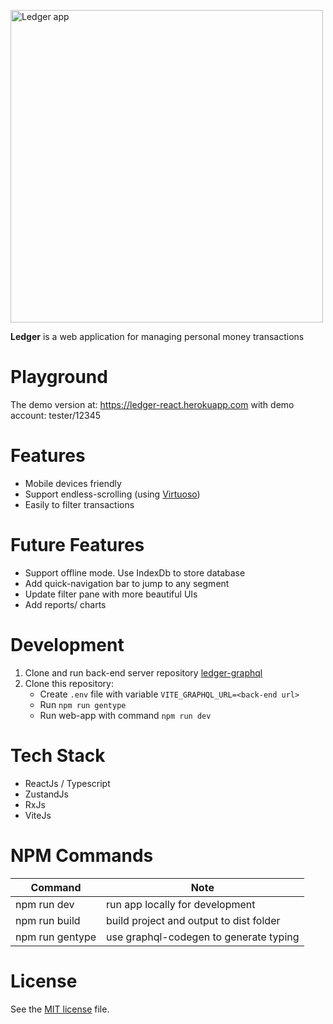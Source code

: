 <p>
    <a href="https://ledger.dedyn.io/">
        <img src="https://github.com/vespaiach/ledger/blob/fbcb48e0e17775c4f50340b8eee249ed46725059/sneakview.gif" height="500"  title="Ledger app"/>
    </a>
</p>

<p>
  <b>Ledger</b> is a web application for managing personal money transactions
</p>


# Playground

The demo version at: https://ledger-react.herokuapp.com with demo account: tester/12345

# Features

- Mobile devices friendly
- Support endless-scrolling (using [Virtuoso](https://virtuoso.dev/))
- Easily to filter transactions

# Future Features

- Support offline mode. Use IndexDb to store database
- Add quick-navigation bar to jump to any segment
- Update filter pane with more beautiful UIs
- Add reports/ charts

# Development

1.  Clone and run back-end server repository [ledger-graphql](https://github.com/vespaiach/ledger-graphql)
2.  Clone this repository:
    - Create `.env` file with variable `VITE_GRAPHQL_URL=<back-end url>`
    - Run `npm run gentype`
    - Run web-app with command `npm run dev`

# Tech Stack

- ReactJs / Typescript
- ZustandJs
- RxJs
- ViteJs

# NPM Commands

| Command         | Note                                    |
| --------------- | --------------------------------------- |
| npm run dev     | run app locally for development         |
| npm run build   | build project and output to dist folder |
| npm run gentype | use graphql-codegen to generate typing  |

# License

See the [MIT license](https://github.com/vespaiach/ledger/blob/main/LICENSE) file.
